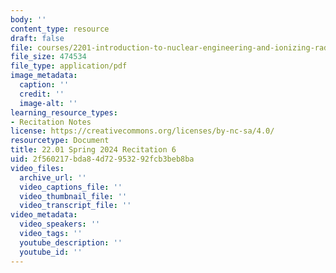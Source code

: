 ```yaml
---
body: ''
content_type: resource
draft: false
file: courses/2201-introduction-to-nuclear-engineering-and-ionizing-radiation/mit22_01_s24_rec6.pdf
file_size: 474534
file_type: application/pdf
image_metadata:
  caption: ''
  credit: ''
  image-alt: ''
learning_resource_types:
- Recitation Notes
license: https://creativecommons.org/licenses/by-nc-sa/4.0/
resourcetype: Document
title: 22.01 Spring 2024 Recitation 6
uid: 2f560217-bda8-4d72-9532-92fcb3beb8ba
video_files:
  archive_url: ''
  video_captions_file: ''
  video_thumbnail_file: ''
  video_transcript_file: ''
video_metadata:
  video_speakers: ''
  video_tags: ''
  youtube_description: ''
  youtube_id: ''
---
```

